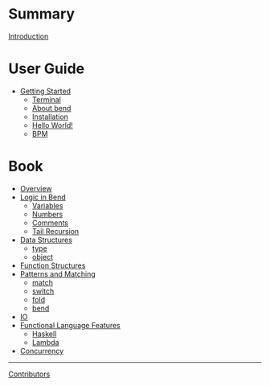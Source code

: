 # Summary

[Introduction](README.md)

# User Guide

- [Getting Started](/src/Guide/)
  - [Terminal](/src/Guide/Terminal.md)
  - [About bend](/src/Guide/About.md)
  - [Installation](/src/Guide/Instalation.md)
  - [Hello World!](/src/Guide/HelloWord.md)
  - [BPM]()

# Book

<!-- - [Introduction]() -->
- [Overview]()
- [Logic in Bend]()
  - [Variables]()
  - [Numbers]()
  - [Comments]()
  - [Tail Recursion]()
- [Data Structures]()
  - [type]()
  - [object]()
- [Function Structures]()
- [Patterns and Matching]()
  - [match]()
  - [switch]()
  - [fold]()
  - [bend]()
- [IO]()
- [Functional Language Features]()
  - [Haskell]()
  - [Lambda]()
- [Concurrency]()

-----------

[Contributors]()
